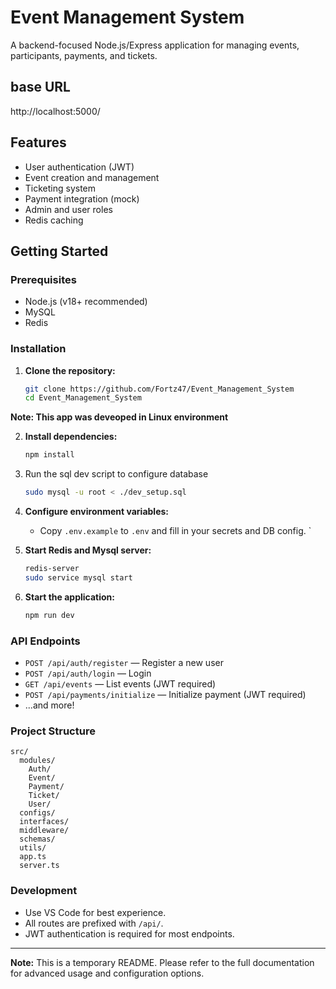 # Event Management System

A backend-focused Node.js/Express application for managing events, participants, payments, and tickets.

## base URL

http://localhost:5000/

## Features

- User authentication (JWT)
- Event creation and management
- Ticketing system
- Payment integration (mock)
- Admin and user roles
- Redis caching

## Getting Started

### Prerequisites

- Node.js (v18+ recommended)
- MySQL
- Redis

### Installation

1. **Clone the repository:**

   ```bash
   git clone https://github.com/Fortz47/Event_Management_System
   cd Event_Management_System
   ```

**Note: This app was deveoped in Linux environment**

2. **Install dependencies:**

   ```bash
   npm install
   ```

3. Run the sql dev script to configure database

   ```bash
   sudo mysql -u root < ./dev_setup.sql
   ```

4. **Configure environment variables:**

   - Copy `.env.example` to `.env` and fill in your secrets and DB config.
     `

5. **Start Redis and Mysql server:**

   ```bash
   redis-server
   sudo service mysql start
   ```

6. **Start the application:**
   ```bash
   npm run dev
   ```

### API Endpoints

- `POST /api/auth/register` — Register a new user
- `POST /api/auth/login` — Login
- `GET /api/events` — List events (JWT required)
- `POST /api/payments/initialize` — Initialize payment (JWT required)
- ...and more!

### Project Structure

```
src/
  modules/
    Auth/
    Event/
    Payment/
    Ticket/
    User/
  configs/
  interfaces/
  middleware/
  schemas/
  utils/
  app.ts
  server.ts
```

### Development

- Use VS Code for best experience.
- All routes are prefixed with `/api/`.
- JWT authentication is required for most endpoints.

---

**Note:** This is a temporary README. Please refer to the full documentation for advanced usage and configuration options.
